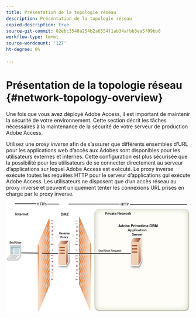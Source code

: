 ```yaml
---
title: Présentation de la topologie réseau
description: Présentation de la topologie réseau
copied-description: true
source-git-commit: 02ebc3548a254b2a6554f1ab34afbb3ea5f09bb8
workflow-type: tm+mt
source-wordcount: '127'
ht-degree: 0%

---
```


# Présentation de la topologie réseau {#network-topology-overview}

Une fois que vous avez déployé Adobe Access, il est important de maintenir la sécurité de votre environnement. Cette section décrit les tâches nécessaires à la maintenance de la sécurité de votre serveur de production Adobe Access.

Utilisez une *proxy inverse* afin de s’assurer que différents ensembles d’URL pour les applications web d’accès aux Adobes sont disponibles pour les utilisateurs externes et internes. Cette configuration est plus sécurisée que la possibilité pour les utilisateurs de se connecter directement au serveur d’applications sur lequel Adobe Access est exécuté. Le proxy inverse exécute toutes les requêtes HTTP pour le serveur d’applications qui exécute Adobe Access. Les utilisateurs ne disposent que d’un accès réseau au proxy inverse et peuvent uniquement tenter les connexions URL prises en charge par le proxy inverse.

<!--<a id="fig-frx-dcg-44"></a>-->

![](assets/AdobeAccess_4_SecureDeployment_web.png)
